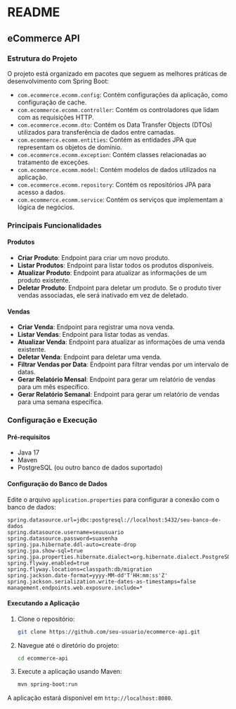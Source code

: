 # README

## eCommerce API

### Estrutura do Projeto

O projeto está organizado em pacotes que seguem as melhores práticas de desenvolvimento com Spring Boot:

- `com.ecommerce.ecomm.config`: Contém configurações da aplicação, como configuração de cache.
- `com.ecommerce.ecomm.controller`: Contém os controladores que lidam com as requisições HTTP.
- `com.ecommerce.ecomm.dto`: Contém os Data Transfer Objects (DTOs) utilizados para transferência de dados entre camadas.
- `com.ecommerce.ecomm.entities`: Contém as entidades JPA que representam os objetos de domínio.
- `com.ecommerce.ecomm.exception`: Contém classes relacionadas ao tratamento de exceções.
- `com.ecommerce.ecomm.model`: Contém modelos de dados utilizados na aplicação.
- `com.ecommerce.ecomm.repository`: Contém os repositórios JPA para acesso a dados.
- `com.ecommerce.ecomm.service`: Contém os serviços que implementam a lógica de negócios.

### Principais Funcionalidades

#### Produtos

- **Criar Produto**: Endpoint para criar um novo produto.
- **Listar Produtos**: Endpoint para listar todos os produtos disponíveis.
- **Atualizar Produto**: Endpoint para atualizar as informações de um produto existente.
- **Deletar Produto**: Endpoint para deletar um produto. Se o produto tiver vendas associadas, ele será inativado em vez de deletado.

#### Vendas

- **Criar Venda**: Endpoint para registrar uma nova venda.
- **Listar Vendas**: Endpoint para listar todas as vendas.
- **Atualizar Venda**: Endpoint para atualizar as informações de uma venda existente.
- **Deletar Venda**: Endpoint para deletar uma venda.
- **Filtrar Vendas por Data**: Endpoint para filtrar vendas por um intervalo de datas.
- **Gerar Relatório Mensal**: Endpoint para gerar um relatório de vendas para um mês específico.
- **Gerar Relatório Semanal**: Endpoint para gerar um relatório de vendas para uma semana específica.

### Configuração e Execução

#### Pré-requisitos

- Java 17
- Maven
- PostgreSQL (ou outro banco de dados suportado)

#### Configuração do Banco de Dados

Edite o arquivo `application.properties` para configurar a conexão com o banco de dados:

```properties
spring.datasource.url=jdbc:postgresql://localhost:5432/seu-banco-de-dados
spring.datasource.username=seuusuario
spring.datasource.password=suasenha
spring.jpa.hibernate.ddl-auto=create-drop
spring.jpa.show-sql=true
spring.jpa.properties.hibernate.dialect=org.hibernate.dialect.PostgreSQLDialect
spring.flyway.enabled=true
spring.flyway.locations=classpath:db/migration
spring.jackson.date-format=yyyy-MM-dd'T'HH:mm:ss'Z'
spring.jackson.serialization.write-dates-as-timestamps=false
management.endpoints.web.exposure.include=*
```

#### Executando a Aplicação

1. Clone o repositório:

   ```sh
   git clone https://github.com/seu-usuario/ecommerce-api.git
   ```

2. Navegue até o diretório do projeto:

   ```sh
   cd ecommerce-api
   ```

3. Execute a aplicação usando Maven:

   ```sh
   mvn spring-boot:run
   ```

A aplicação estará disponível em `http://localhost:8080`.

